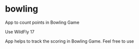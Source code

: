 # bowling
App to count points in Bowling Game

Use WildFly 17

App helps to track the scoring in Bowling Game.
Feel free to use
